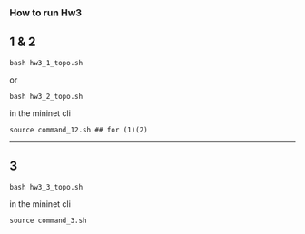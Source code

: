 
### How to run Hw3

## 1 & 2

```sh=
bash hw3_1_topo.sh
```
or 
```sh=
bash hw3_2_topo.sh
```

in the mininet cli

```sh=
source command_12.sh ## for (1)(2)
```
---
 
## 3
```sh=
bash hw3_3_topo.sh
```

in the mininet cli

```sh=
source command_3.sh
``` 

